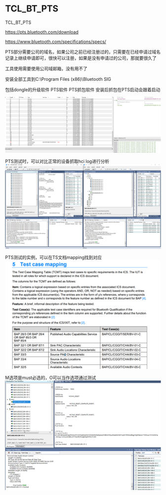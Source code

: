 # TCL_BT_PTS
TCL_BT_PTS


https://pts.bluetooth.com/download

https://www.bluetooth.com/specifications/specs/

PTS部分需要公司的域名，如果公司之前已经注册过的，只需要在已经申请过域名记录上继续申请即可，很快可以注册，如果是没有申请过的公司，那就要很久了

工具使用需要使用公司域邮箱，没有用不了

安装全部工具到C:\Program Files (x86)\Bluetooth SIG

包括dongle的升级软件  PTS软件  PTS抓包软件 安装后抓包在PTS启动会跟着启动

![image](./PTS.png)


PTS测试时，可以对比正常的设备抓取hci log进行分析
![image](./vivo.png)

PTS测试的实例，可以在TS文档mapping找到对应
![image](./mapping.png)

M选项是must必选的，O可以当作选项通过测试
![image](./ms.png)




